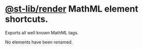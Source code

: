 # [@st-lib/render](https://www.npmjs.com/package/@st-lib/render) MathML element shortcuts.

Exports all well known MathML tags.

No elements have been renamed.

